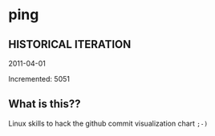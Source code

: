 # ping

## HISTORICAL ITERATION
2011-04-01

Incremented: 5051

## What is this?? 
Linux skills to hack the github commit visualization chart `;-)`
